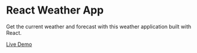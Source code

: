 # React Weather App

Get the current weather and forecast with this weather application built with React.

[Live Demo](https://ericliiit.github.io/weather-app)

